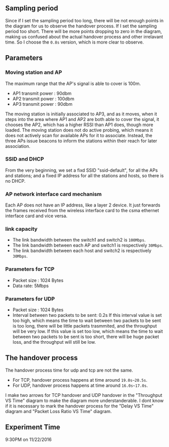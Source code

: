 ## Sampling period
Since if I set the sampling period too long, there will be not enough points in the diagram for us to
observe the handover process. If I set the sampling period too short. There will be more points dropping to zero in the diagram,
making us confused about the actual handover process and other irrelavant time. So I choose the `0.8s` version,
which is more clear to observe.

## Parameters

### Moving station and AP
The maximum range that the AP's signal is able to cover is 100m.

- AP1 transmit power : 90dbm
- AP2 transmit power : 100dbm
- AP3 transmit power : 90dbm

The moving station is initially associated to AP3, and as it moves, when it steps into the area where AP1 and AP2 are both 
able to cover the signal, it chooses the AP2, which has a higher RSSI than AP1 does, though more loaded.
The moving station does not do active probing, which means it does not actively scan for available APs for it to associate.
Instead, the three APs issue beacons to inform the stations within their reach for later association.

### SSID and DHCP
From the very beginning, we set a fixd SSID "ssid-default", for all the APs and stations;
and a fixed IP address for all the stations and hosts, so there is no DHCP.

### AP network interface card mechanism
Each AP does not have an IP address, like a layer 2 device. It just forwards the frames received from the wireless interface card
to the csma ethernet interface card and vice versa.

### link capacity
- The link bandwidth between the switch1 and switch2 is `100Mbps`.
- The link bandwidth between each AP and switch1 is respectively `30Mbps`.
- The link bandwidth between each host and switch2 is respectively `30Mbps`.


### Parameters for TCP 
- Packet size : 1024 Bytes
- Data rate:    5Mbps

### Parameters for UDP
- Packet size : 1024 Bytes
- Interval between two packets to be sent: 0.2s 
If this interval value is set too high, which means the time to wait between two packets to be sent is too long, there will be little packets trasmmited,
and the throughput will be very low.
If this value is set too low, which means the time to wait between two packets to be sent is too short, there will be huge packet loss,
and the throughput will still be low.

## The handover process
The handover process time for udp and tcp are not the same. 
- For TCP, handover process happens at time around `19.0s~20.5s`.
- For UDP, handover process happens at time around `16.0s~17.0s`.

I make two arrows for TCP handover and UDP handover in the "Throughput VS Time" diagram to make the diagram more understanderable.
I dont know if it is necessary to mark the handover process for the "Delay VS Time" diagram and "Packet Loss Ratio VS Time" diagram.

## Experiment Time
9:30PM on 11/22/2016
